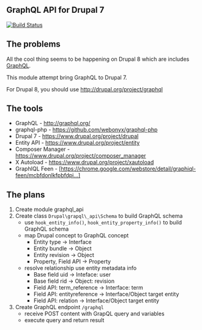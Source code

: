 GraphQL API for Drupal 7
------------------------

[![Build Status](https://travis-ci.org/olragon/graphql_api.svg?branch=master)](https://travis-ci.org/olragon/graphql_api)

The problems
------------

All the cool thing seems to be happening on Drupal 8 which are includes [GraphQL].

This module attempt bring GraphQL to Drupal 7.

For Drupal 8, you should use <http://drupal.org/project/graphql>

The tools
---------

- GraphQL - <http://graphql.org/>
- graphql-php - <https://github.com/webonyx/graphql-php>
- Drupal 7 - <https://www.drupal.org/project/drupal>
- Entity API - <https://www.drupal.org/project/entity>
- Composer Manager - <https://www.drupal.org/project/composer_manager>
- X Autoload - <https://www.drupal.org/project/xautoload>
- GraphIQL Feen - [https://chrome.google.com/webstore/detail/graphiql-feen/mcbfdonlkfpbfdpi…]

The plans
---------

1. Create module graphql\_api
2. Create class `Drupal\grapql\_api\Schema` to build GraphQL schema
    - use `hook_entity_info()`, `hook_entity_property_info()` to build GraphQL schema
    - map Drupal concept to GraphQL concept
        - Entity type -> Interface
        - Entity bundle -> Object
        - Entity revision -> Object
        - Property, Field API -> Property
    - resolve relationship use entity metadata info
        - Base field uid -> Inteface: user
        - Base field rid -> Object: revision
        - Field API: term_reference -> Interface: term
        - Field API: entityreference -> Interface/Object target entity
        - Field API: relation -> Interface/Object target entity
3. Create GraphQL endpoint `/graphql`
    - receive POST content with GrapQL query and variables
    - execute query and return result

  [GraphQL]: https://www.drupal.org/project/graphql "GraphQL module"
  [https://chrome.google.com/webstore/detail/graphiql-feen/mcbfdonlkfpbfdpi…]: https://chrome.google.com/webstore/detail/graphiql-feen/mcbfdonlkfpbfdpimkjilhdneikhfklp
